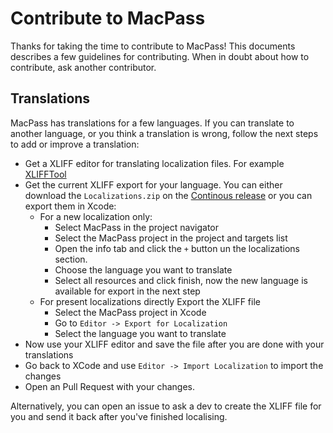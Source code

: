 # Contribute to MacPass

Thanks for taking the time to contribute to MacPass! This documents describes a few guidelines for contributing. When in doubt about how to contribute, ask another contributor.

## Translations
MacPass has translations for a few languages. If you can translate to another language, or you think a translation is wrong, follow the next steps to add or improve a translation:

- Get a XLIFF editor for translating localization files. For example [XLIFFTool](https://itunes.apple.com/us/app/xlifftool/id1074282695)
- Get the current XLIFF export for your language. You can either download the `Localizations.zip` on the [Continous release](https://github.com/MacPass/MacPass/releases) or you can export them in Xcode:
  - For a new localization only:
    - Select MacPass in the project navigator
    - Select the MacPass project in the project and targets list
    - Open the info tab and click the `+` button un the localizations section.
    - Choose the language you want to translate
    - Select all resources and click finish, now the new language is available for export in the next step
  - For present localizations directly Export the XLIFF file
    - Select the MacPass project in Xcode
    - Go to `Editor -> Export for Localization`
    - Select the language you want to translate
- Now use your XLIFF editor and save the file after you are done with your translations
- Go back to XCode and use `Editor -> Import Localization` to import the changes
- Open an Pull Request with your changes.

Alternatively, you can open an issue to ask a dev to create the XLIFF file for you and send it back after you've finished localising.
